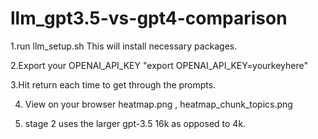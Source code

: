 # llm_gpt3.5-vs-gpt4-comparison
1.run llm_setup.sh
This will install necessary packages.

2.Export your OPENAI_API_KEY
"export OPENAI_API_KEY=yourkeyhere"

3.Hit return each time to get through the prompts.

4. View on your browser heatmap.png , heatmap_chunk_topics.png 

5. stage 2 uses the larger gpt-3.5 16k as opposed to 4k.


